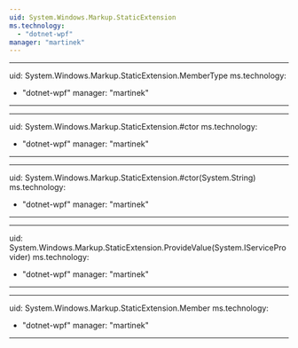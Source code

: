 ```yaml
---
uid: System.Windows.Markup.StaticExtension
ms.technology: 
  - "dotnet-wpf"
manager: "martinek"
---
```


---
uid: System.Windows.Markup.StaticExtension.MemberType
ms.technology: 
  - "dotnet-wpf"
manager: "martinek"
---

---
uid: System.Windows.Markup.StaticExtension.#ctor
ms.technology: 
  - "dotnet-wpf"
manager: "martinek"
---

---
uid: System.Windows.Markup.StaticExtension.#ctor(System.String)
ms.technology: 
  - "dotnet-wpf"
manager: "martinek"
---

---
uid: System.Windows.Markup.StaticExtension.ProvideValue(System.IServiceProvider)
ms.technology: 
  - "dotnet-wpf"
manager: "martinek"
---

---
uid: System.Windows.Markup.StaticExtension.Member
ms.technology: 
  - "dotnet-wpf"
manager: "martinek"
---
